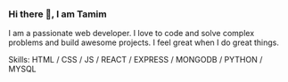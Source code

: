 ### Hi there 👋, I am Tamim
I am a passionate web developer. I love to code and solve complex problems and build awesome projects. I feel great when I do great things.

Skills:   HTML / CSS / JS / REACT / EXPRESS / MONGODB / PYTHON / MYSQL





